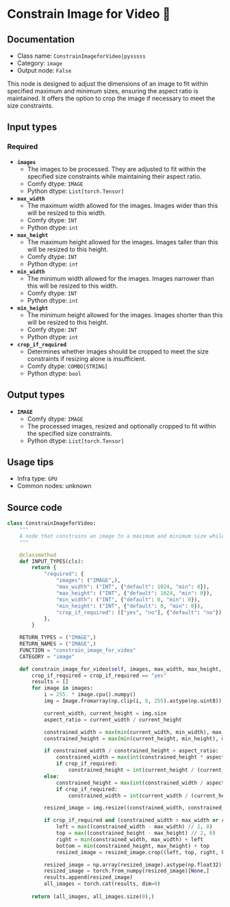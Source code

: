 # Constrain Image for Video 🐍
## Documentation
- Class name: `ConstrainImageforVideo|pysssss`
- Category: `image`
- Output node: `False`

This node is designed to adjust the dimensions of an image to fit within specified maximum and minimum sizes, ensuring the aspect ratio is maintained. It offers the option to crop the image if necessary to meet the size constraints.
## Input types
### Required
- **`images`**
    - The images to be processed. They are adjusted to fit within the specified size constraints while maintaining their aspect ratio.
    - Comfy dtype: `IMAGE`
    - Python dtype: `List[torch.Tensor]`
- **`max_width`**
    - The maximum width allowed for the images. Images wider than this will be resized to this width.
    - Comfy dtype: `INT`
    - Python dtype: `int`
- **`max_height`**
    - The maximum height allowed for the images. Images taller than this will be resized to this height.
    - Comfy dtype: `INT`
    - Python dtype: `int`
- **`min_width`**
    - The minimum width allowed for the images. Images narrower than this will be resized to this width.
    - Comfy dtype: `INT`
    - Python dtype: `int`
- **`min_height`**
    - The minimum height allowed for the images. Images shorter than this will be resized to this height.
    - Comfy dtype: `INT`
    - Python dtype: `int`
- **`crop_if_required`**
    - Determines whether images should be cropped to meet the size constraints if resizing alone is insufficient.
    - Comfy dtype: `COMBO[STRING]`
    - Python dtype: `bool`
## Output types
- **`IMAGE`**
    - Comfy dtype: `IMAGE`
    - The processed images, resized and optionally cropped to fit within the specified size constraints.
    - Python dtype: `List[torch.Tensor]`
## Usage tips
- Infra type: `GPU`
- Common nodes: unknown


## Source code
```python
class ConstrainImageforVideo:
    """
    A node that constrains an image to a maximum and minimum size while maintaining aspect ratio.
    """

    @classmethod
    def INPUT_TYPES(cls):
        return {
            "required": {
                "images": ("IMAGE",),
                "max_width": ("INT", {"default": 1024, "min": 0}),
                "max_height": ("INT", {"default": 1024, "min": 0}),
                "min_width": ("INT", {"default": 0, "min": 0}),
                "min_height": ("INT", {"default": 0, "min": 0}),
                "crop_if_required": (["yes", "no"], {"default": "no"}),
            },
        }

    RETURN_TYPES = ("IMAGE",)
    RETURN_NAMES = ("IMAGE",)
    FUNCTION = "constrain_image_for_video"
    CATEGORY = "image"

    def constrain_image_for_video(self, images, max_width, max_height, min_width, min_height, crop_if_required):
        crop_if_required = crop_if_required == "yes"
        results = []
        for image in images:
            i = 255. * image.cpu().numpy()
            img = Image.fromarray(np.clip(i, 0, 255).astype(np.uint8)).convert("RGB")

            current_width, current_height = img.size
            aspect_ratio = current_width / current_height

            constrained_width = max(min(current_width, min_width), max_width)
            constrained_height = max(min(current_height, min_height), max_height)

            if constrained_width / constrained_height > aspect_ratio:
                constrained_width = max(int(constrained_height * aspect_ratio), min_width)
                if crop_if_required:
                    constrained_height = int(current_height / (current_width / constrained_width))
            else:
                constrained_height = max(int(constrained_width / aspect_ratio), min_height)
                if crop_if_required:
                    constrained_width = int(current_width / (current_height / constrained_height))

            resized_image = img.resize((constrained_width, constrained_height), Image.LANCZOS)

            if crop_if_required and (constrained_width > max_width or constrained_height > max_height):
                left = max((constrained_width - max_width) // 2, 0)
                top = max((constrained_height - max_height) // 2, 0)
                right = min(constrained_width, max_width) + left
                bottom = min(constrained_height, max_height) + top
                resized_image = resized_image.crop((left, top, right, bottom))

            resized_image = np.array(resized_image).astype(np.float32) / 255.0
            resized_image = torch.from_numpy(resized_image)[None,]
            results.append(resized_image)
            all_images = torch.cat(results, dim=0)
                
        return (all_images, all_images.size(0),)

```
